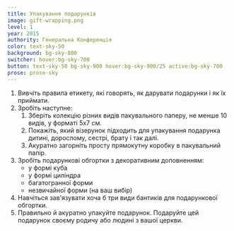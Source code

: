```yaml
---
title: Упакування подарунків
image: gift-wrapping.png
level: 1
year: 2015
authority: Генеральна Конференція
color: text-sky-50
background: bg-sky-800
switcher: hover:bg-sky-700
button: text-sky-50 bg-sky-900 hover:bg-sky-900/25 active:bg-sky-700
prose: prose-sky
---
```


1. Вивчіть правила етикету, які говорять, як дарувати подарунки і як їх приймати.
2. Зробіть наступне:
   1. Зберіть колекцію різних видів пакувального паперу, не менше 10 видів, у форматі 5х7 см.
   2. Покажіть, який візерунок підходить для упакування подарунка дитині, дорослому, сестрі, брату і так далі.
   3. Акуратно загорніть просту прямокутну коробку в пакувальний папір.
3. Зробіть подарункові обгортки з декоративним доповненням:
   - у формі куба
   - у формі циліндра
   - багатогранної форми
   - незвичайної форми (на ваш вибір)
4. Навчіться зав'язувати хоча б три види бантиків для подарункової обгортки.
5. Правильно й акуратно упакуйте подарунок. Подаруйте цей подарунок своєму родичу або людині з вашої церкви.
